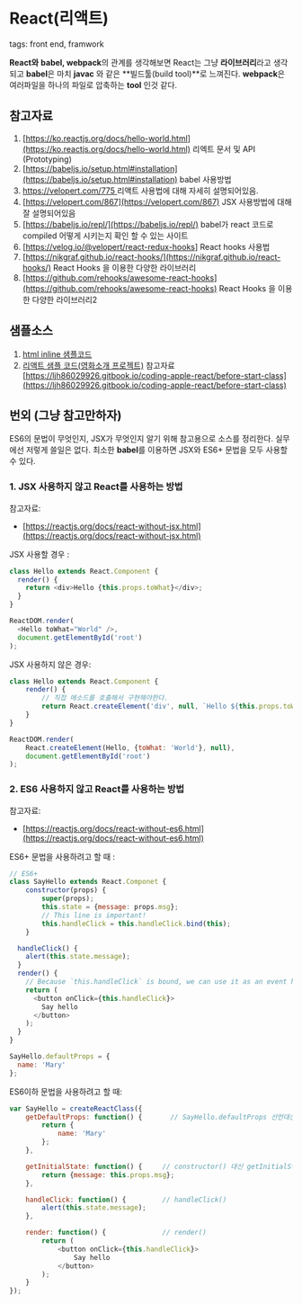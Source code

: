 # React(리액트)
tags: front end, framwork

**React와** **babel, webpack**의 관계를 생각해보면 React는 그냥 **라이브러리**라고 생각되고 **babel**은 마치 **javac** 와 같은 **빌드툴(build tool)**로 느껴진다. **webpack**은 여러파일을 하나의 파일로 압축하는 **tool** 인것 같다. 

## 참고자료
1. [https://ko.reactjs.org/docs/hello-world.html](https://ko.reactjs.org/docs/hello-world.html) 리엑트 문서 및 API (Prototyping)
1. [https://babeljs.io/setup.html#installation](https://babeljs.io/setup.html#installation) babel 사용방법
1. [https://velopert.com/775 ](https://velopert.com/775) 리액트 사용법에 대해 자세히 설명되어있음.
1. [https://velopert.com/867](https://velopert.com/867) JSX 사용방법에 대해 잘 설명되어있음
1. [https://babeljs.io/repl/](https://babeljs.io/repl/) babel가 react 코드로 compiled 어떻게 시키는지 확인 할 수 있는 사이트
1. [https://velog.io/@velopert/react-redux-hooks] React hooks 사용법
1. [https://nikgraf.github.io/react-hooks/](https://nikgraf.github.io/react-hooks/) React Hooks 을 이용한 다양한 라이브러리
1. [https://github.com/rehooks/awesome-react-hooks](https://github.com/rehooks/awesome-react-hooks) React Hooks 을 이용한 다양한 라이브러리2

## 샘플소스
1. [html inline 샘플코드](./sample/index.html)
2. [리액트 샘플 코드(영화소개 프로젝트)]()
  참고자료 [https://ljh86029926.gitbook.io/coding-apple-react/before-start-class](https://ljh86029926.gitbook.io/coding-apple-react/before-start-class)



## 번외 (그냥 참고만하자)
ES6의 문법이 무엇인지, JSX가 무엇인지 알기 위해 참고용으로 소스를 정리한다. 실무에선 저렇게 쓸일은 없다. 최소한 **babel**를 이용하면 JSX와 ES6+ 문법을 모두 사용할 수 있다.



### 1. JSX 사용하지 않고 React를 사용하는 방법
참고자료:
- [https://reactjs.org/docs/react-without-jsx.html](https://reactjs.org/docs/react-without-jsx.html)

JSX 사용할 경우 :
```javascript
class Hello extends React.Component {
  render() {
    return <div>Hello {this.props.toWhat}</div>;
  }
}

ReactDOM.render(
  <Hello toWhat="World" />,
  document.getElementById('root')
);
```

JSX 사용하지 않은 경우: 
```javascript
class Hello extends React.Component {
    render() {
        // 직접 메소드를 호출해서 구현해야한다.
        return React.createElement('div', null, `Hello ${this.props.toWhat}`); 
    }
}

ReactDOM.render(
    React.createElement(Hello, {toWhat: 'World'}, null),
    document.getElementById('root')
);
```


### 2. ES6 사용하지 않고 React를 사용하는 방법

참고자료: 
- [https://reactjs.org/docs/react-without-es6.html](https://reactjs.org/docs/react-without-es6.html)

ES6+ 문법을 사용하려고 할 때 :
```javascript
// ES6+
class SayHello extends React.Componet {
    constructor(props) {
        super(props);
        this.state = {message: props.msg};
        // This line is important!
        this.handleClick = this.handleClick.bind(this);
    }

  handleClick() {
    alert(this.state.message);
  }
  render() {
    // Because `this.handleClick` is bound, we can use it as an event handler.
    return (
      <button onClick={this.handleClick}>
        Say hello
      </button>
    );
  }
}

SayHello.defaultProps = {
  name: 'Mary'
};
```

ES6이하 문법을 사용하려고 할 때:
```javascript
var SayHello = createReactClass({
    getDefaultProps: function() {       // SayHello.defaultProps 선언대신
        return {
            name: 'Mary'
        };
    },

    getInitialState: function() {     // constructor() 대신 getInitialState()에 구현
        return {message: this.props.msg};
    },

    handleClick: function() {         // handleClick()
        alert(this.state.message);
    },

    render: function() {              // render()
        return (
            <button onClick={this.handleClick}>
                Say hello
            </button>
        );
    }
});
```


